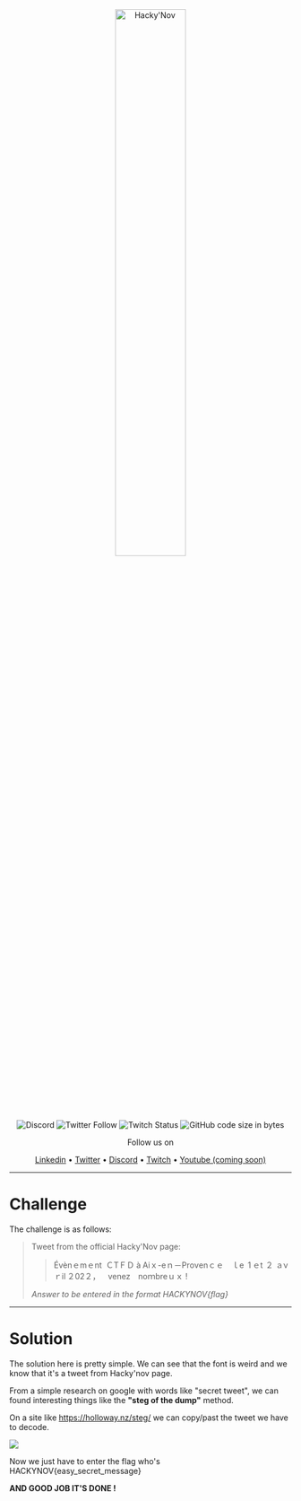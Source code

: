 <div align="center">
  <a href="https://hackynov.fr"><img src="https://i.imgur.com/XGJF8Xu.png" alt="Hacky'Nov" width="50%"></a>
  <br><br>
  
  ![Discord](https://img.shields.io/discord/897766049099956284?label=Discord&style=for-the-badge)
  ![Twitter Follow](https://img.shields.io/twitter/follow/HackyNov?color=%231d9bf0&label=Twitter&style=for-the-badge)
  ![Twitch Status](https://img.shields.io/twitch/status/hackynov?color=%23772ce8&style=for-the-badge)
  ![GitHub code size in bytes](https://img.shields.io/github/languages/code-size/Kur0n33k0/HackyNov_CTFD?color=green&label=size&style=for-the-badge)
  
  <p>Follow us on</p>
  <a href="https://www.linkedin.com/company/hacky-nov/">Linkedin</a>
  •
  <a href="https://twitter.com/HackyNov">Twitter</a>
  •
  <a href="https://discord.gg/JGue7PhV">Discord</a>
  •
  <a href="https://www.twitch.tv/hackynov">Twitch</a>
  •
  <a href="">Youtube (coming soon)</a>
</div>

----

# Challenge

The challenge is as follows: 

>Tweet from the official Hacky'Nov page:
>
>>Évènｅmｅnt ＣTＦＤ à Аiｘ-eｎ－Prονenｃｅ ｌe 1 ｅt ２ ａνｒil ２02２， ⅴenez nоｍbreｕｘ !
>
>*Answer to be entered in the format HACKYNOV{flag}*

----

# Solution

The solution here is pretty simple. We can see that the font is weird and we know that it's a tweet from Hacky'nov page.

From a simple research on google with words like "secret tweet", we can found interesting things like the **"steg of the dump"** method.

On a site like https://holloway.nz/steg/ we can copy/past the tweet we have to decode.

<img src="https://i.imgur.com/bvKxPkq.png">

Now we just have to enter the flag who's HACKYNOV{easy_secret_message}

**AND GOOD JOB IT'S DONE !**
